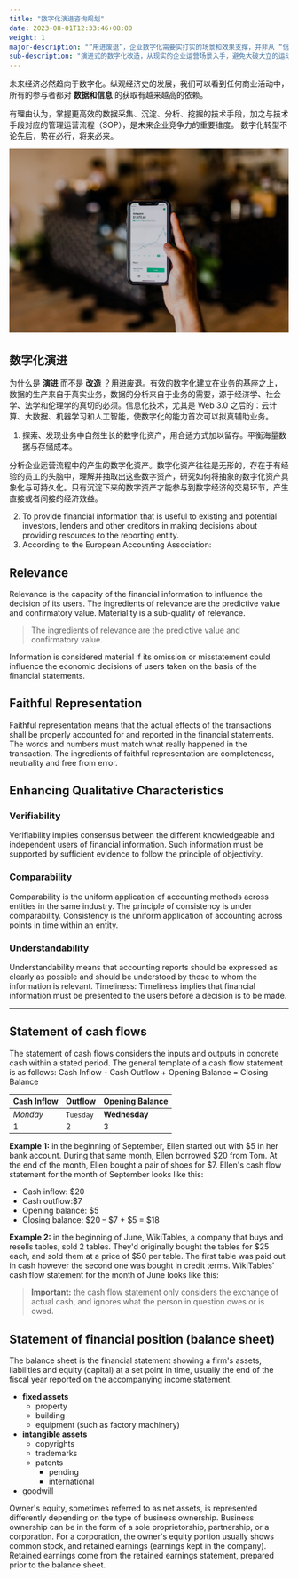 ```yaml
---
title: "数字化演进咨询规划"
date: 2023-08-01T12:33:46+08:00
weight: 1
major-description: "“用进废退”，企业数字化需要实打实的场景和效果支撑，并非从 “信息化” 的单一维度硬推，增加节点间的分歧。"
sub-description: "演进式的数字化改造，从现实的企业运营场景入手，避免大破大立的运动式项目，把“数字化”当作润滑剂，以数据链促进企业供应链环节间的目标协同。"
---
```


未来经济必然趋向于数字化。纵观经济史的发展，我们可以看到任何商业活动中，所有的参与者都对 **数据和信息** 的获取有越来越高的依赖。

有理由认为，掌握更高效的数据采集、沉淀、分析、挖掘的技术手段，加之与技术手段对应的管理运营流程（SOP），是未来企业竞争力的重要维度。
数字化转型不论先后，势在必行，将来必来。



![Accounting Services](/images/austin-distel-nGc5RT2HmF0-unsplash.jpg)

## 数字化演进

为什么是 **演进** 而不是 **改造** ？用进废退。有效的数字化建立在业务的基座之上，数据的生产来自于真实业务，数据的分析来自于业务的需要，源于经济学、社会学、法学和伦理学的真切的必须。信息化技术，尤其是 Web 3.0 之后的：云计算、大数据、机器学习和人工智能，使数字化的能力首次可以拟真辅助业务。

1. 探索、发现业务中自然生长的数字化资产，用合适方式加以留存。平衡海量数据与存储成本。

分析企业运营流程中的产生的数字化资产。数字化资产往往是无形的，存在于有经验的员工的头脑中，理解并抽取出这些数字资产，研究如何将抽象的数字化资产具象化与可持久化。只有沉淀下来的数字资产才能参与到数字经济的交易环节，产生直接或者间接的经济效益。

2. To provide financial information that is useful to existing and potential investors, lenders and other creditors in making decisions about providing resources to the reporting entity.
3. According to the European Accounting Association:

## Relevance

Relevance is the capacity of the financial information to influence the decision of its users. The ingredients of relevance are the predictive value and confirmatory value. Materiality is a sub-quality of relevance.

> The ingredients of relevance are the predictive value and confirmatory value.

Information is considered material if its omission or misstatement could influence the economic decisions of users taken on the basis of the financial statements.

## Faithful Representation

Faithful representation means that the actual effects of the transactions shall be properly accounted for and reported in the financial statements. The words and numbers must match what really happened in the transaction. The ingredients of faithful representation are completeness, neutrality and free from error.

## Enhancing Qualitative Characteristics

### Verifiability

Verifiability implies consensus between the different knowledgeable and independent users of financial information. Such information must be supported by sufficient evidence to follow the principle of objectivity.

### Comparability

Comparability is the uniform application of accounting methods across entities in the same industry. The principle of consistency is under comparability. Consistency is the uniform application of accounting across points in time within an entity.

### Understandability

Understandability means that accounting reports should be expressed as clearly as possible and should be understood by those to whom the information is relevant.
Timeliness: Timeliness implies that financial information must be presented to the users before a decision is to be made.

---

## Statement of cash flows

The statement of cash flows considers the inputs and outputs in concrete cash within a stated period. The general template of a cash flow statement is as follows: Cash Inflow - Cash Outflow + Opening Balance = Closing Balance

| Cash Inflow | Outflow   | Opening Balance |
| ----------- | --------- | --------------- |
| _Monday_    | `Tuesday` | **Wednesday**   |
| 1           | 2         | 3               |

**Example 1:** in the beginning of September, Ellen started out with $5 in her bank account. During that same month, Ellen borrowed $20 from Tom. At the end of the month, Ellen bought a pair of shoes for $7. Ellen's cash flow statement for the month of September looks like this:

- Cash inflow: $20
- Cash outflow:$7
- Opening balance: $5
- Closing balance: $20 – $7 + $5 = $18

**Example 2:** in the beginning of June, WikiTables, a company that buys and resells tables, sold 2 tables. They'd originally bought the tables for $25 each, and sold them at a price of $50 per table. The first table was paid out in cash however the second one was bought in credit terms. WikiTables' cash flow statement for the month of June looks like this:

> **Important:** the cash flow statement only considers the exchange of actual cash, and ignores what the person in question owes or is owed.

## Statement of financial position (balance sheet)

The balance sheet is the financial statement showing a firm's assets, liabilities and equity (capital) at a set point in time, usually the end of the fiscal year reported on the accompanying income statement.

- **fixed assets**
  - property
  - building
  - equipment (such as factory machinery)
- **intangible assets**
  - copyrights
  - trademarks
  - patents
    - pending
    - international
- goodwill

Owner's equity, sometimes referred to as net assets, is represented differently depending on the type of business ownership. Business ownership can be in the form of a sole proprietorship, partnership, or a corporation. For a corporation, the owner's equity portion usually shows common stock, and retained earnings (earnings kept in the company). Retained earnings come from the retained earnings statement, prepared prior to the balance sheet.
